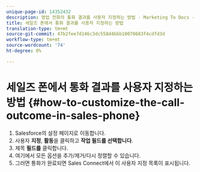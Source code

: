 ```yaml
---
unique-page-id: 14352432
description: 영업 전화의 통화 결과를 사용자 지정하는 방법 - Marketing To Docs - 제품 설명서
title: 세일즈 폰에서 통화 결과를 사용자 지정하는 방법
translation-type: tm+mt
source-git-commit: 47b2fee7d146c3dc558d4bbb10070683f4cdfd3d
workflow-type: tm+mt
source-wordcount: '74'
ht-degree: 0%

---
```



# 세일즈 폰에서 통화 결과를 사용자 지정하는 방법 {#how-to-customize-the-call-outcome-in-sales-phone}

1. Salesforce의 설정 페이지로 이동합니다.
1. 사용자 **지정**, **활동**&#x200B;을 클릭하고 **작업 필드를 선택합니다**.
1. 제목 **필드를** 클릭합니다.
1. 여기에서 모든 옵션을 추가/제거/다시 정렬할 수 있습니다.
1. 그러면 통화가 완료되면 Sales Connect에서 이 사용자 지정 목록이 표시됩니다.

